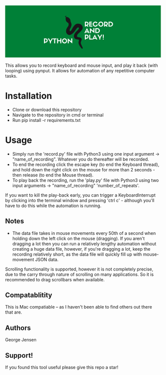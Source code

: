 ![Header](READMEHeader.png "Header")

This allows you to record keyboard and mouse input, and play it back (with looping) using pynput. It allows for automation of any repetitive computer tasks.

<h1>Installation</h1>

- Clone or download this repository
- Navigate to the repository in cmd or terminal
- Run pip install -r requirements.txt

<h1>Usage</h1>

- Simply run the 'record.py' file with Python3 using one input argument -> "name_of_recording". Whatever you do thereafter will be recorded.
- To end the recording click the escape key (to end the Keyboard thread), and hold down the right click on the mouse for more than 2 seconds - then release (to end the Mouse thread).
- To play back the recording, run the 'play.py' file with Python3 using two input arguments -> "name_of_recording" 'number_of_repeats'.

If you want to kill the play-back early, you can trigger a KeyboardInterrupt by clicking into the terminal window and pressing 'ctrl c' - although you'll have to do this while the automation is running.

<h2>Notes</h2>

- The data file takes in mouse movements every 50th of a second when holding down the left click on the mouse (dragging). If you aren't dragging a lot then you can run a relatively lengthy automation without creating a huge data file, however, if you're dragging a lot, keep the recording relatively short, as the data file will quickly fill up with mouse-movement JSON data.

Scrolling functionality is supported, however it is not completely precise, due to the carry through nature of scrolling on many applications. So it is recommended to drag scrollbars when available.

<h2>Compatablitity</h2>

This is Mac compatiable – as I haven't been able to find others out there that are.

<h2>Authors</h2>
George Jensen

<h2>Support!</h2>
If you found this tool useful please give this repo a star!
